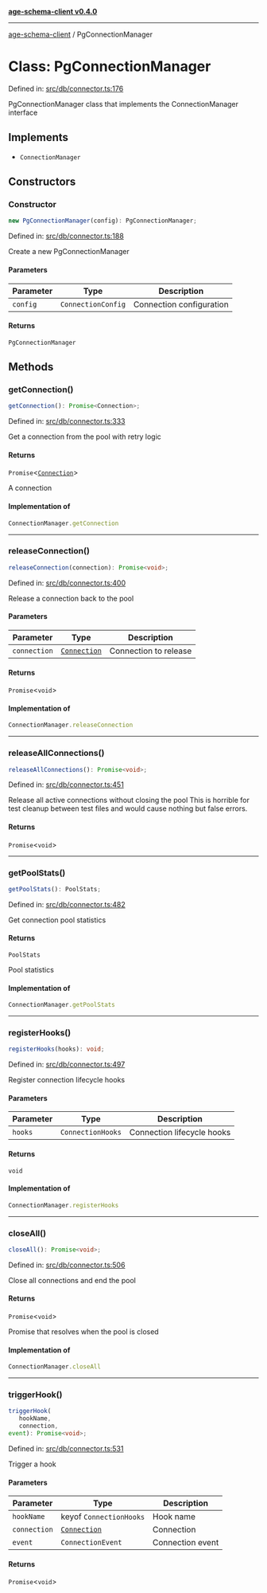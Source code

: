 [**age-schema-client v0.4.0**](../index.md)

***

[age-schema-client](../index.md) / PgConnectionManager

# Class: PgConnectionManager

Defined in: [src/db/connector.ts:176](https://github.com/standardbeagle/ageSchemaClient/blob/main/src/db/connector.ts#L176)

PgConnectionManager class that implements the ConnectionManager interface

## Implements

- `ConnectionManager`

## Constructors

### Constructor

```ts
new PgConnectionManager(config): PgConnectionManager;
```

Defined in: [src/db/connector.ts:188](https://github.com/standardbeagle/ageSchemaClient/blob/main/src/db/connector.ts#L188)

Create a new PgConnectionManager

#### Parameters

| Parameter | Type | Description |
| ------ | ------ | ------ |
| `config` | `ConnectionConfig` | Connection configuration |

#### Returns

`PgConnectionManager`

## Methods

### getConnection()

```ts
getConnection(): Promise<Connection>;
```

Defined in: [src/db/connector.ts:333](https://github.com/standardbeagle/ageSchemaClient/blob/main/src/db/connector.ts#L333)

Get a connection from the pool with retry logic

#### Returns

`Promise`\<[`Connection`](../interfaces/Connection.md)\>

A connection

#### Implementation of

```ts
ConnectionManager.getConnection
```

***

### releaseConnection()

```ts
releaseConnection(connection): Promise<void>;
```

Defined in: [src/db/connector.ts:400](https://github.com/standardbeagle/ageSchemaClient/blob/main/src/db/connector.ts#L400)

Release a connection back to the pool

#### Parameters

| Parameter | Type | Description |
| ------ | ------ | ------ |
| `connection` | [`Connection`](../interfaces/Connection.md) | Connection to release |

#### Returns

`Promise`\<`void`\>

#### Implementation of

```ts
ConnectionManager.releaseConnection
```

***

### releaseAllConnections()

```ts
releaseAllConnections(): Promise<void>;
```

Defined in: [src/db/connector.ts:451](https://github.com/standardbeagle/ageSchemaClient/blob/main/src/db/connector.ts#L451)

Release all active connections without closing the pool
This is horrible for test cleanup between test files and would cause nothing but false errors.

#### Returns

`Promise`\<`void`\>

***

### getPoolStats()

```ts
getPoolStats(): PoolStats;
```

Defined in: [src/db/connector.ts:482](https://github.com/standardbeagle/ageSchemaClient/blob/main/src/db/connector.ts#L482)

Get connection pool statistics

#### Returns

`PoolStats`

Pool statistics

#### Implementation of

```ts
ConnectionManager.getPoolStats
```

***

### registerHooks()

```ts
registerHooks(hooks): void;
```

Defined in: [src/db/connector.ts:497](https://github.com/standardbeagle/ageSchemaClient/blob/main/src/db/connector.ts#L497)

Register connection lifecycle hooks

#### Parameters

| Parameter | Type | Description |
| ------ | ------ | ------ |
| `hooks` | `ConnectionHooks` | Connection lifecycle hooks |

#### Returns

`void`

#### Implementation of

```ts
ConnectionManager.registerHooks
```

***

### closeAll()

```ts
closeAll(): Promise<void>;
```

Defined in: [src/db/connector.ts:506](https://github.com/standardbeagle/ageSchemaClient/blob/main/src/db/connector.ts#L506)

Close all connections and end the pool

#### Returns

`Promise`\<`void`\>

Promise that resolves when the pool is closed

#### Implementation of

```ts
ConnectionManager.closeAll
```

***

### triggerHook()

```ts
triggerHook(
   hookName, 
   connection, 
event): Promise<void>;
```

Defined in: [src/db/connector.ts:531](https://github.com/standardbeagle/ageSchemaClient/blob/main/src/db/connector.ts#L531)

Trigger a hook

#### Parameters

| Parameter | Type | Description |
| ------ | ------ | ------ |
| `hookName` | keyof `ConnectionHooks` | Hook name |
| `connection` | [`Connection`](../interfaces/Connection.md) | Connection |
| `event` | `ConnectionEvent` | Connection event |

#### Returns

`Promise`\<`void`\>
